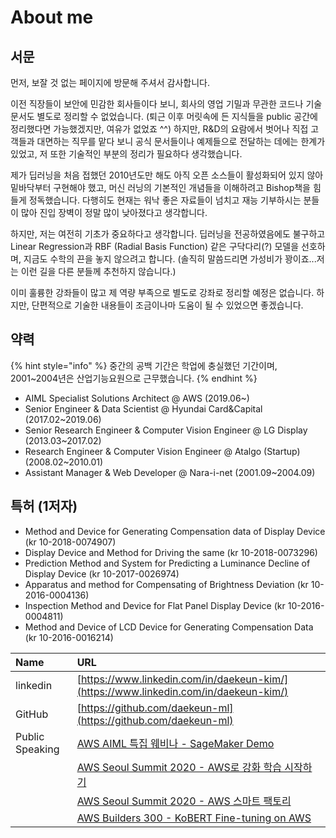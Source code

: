 # About me

## 서문

먼저, 보잘 것 없는 페이지에 방문해 주셔서 감사합니다.

이전 직장들이 보안에 민감한 회사들이다 보니, 회사의 영업 기밀과 무관한 코드나 기술 문서도 별도로 정리할 수 없었습니다. \(퇴근 이후 머릿속에 든 지식들을 public 공간에 정리했다면 가능했겠지만, 여유가 없었죠 ^^\) 하지만, R&D의 요람에서 벗어나 직접 고객들과 대면하는 직무를 맡다 보니 공식 문서들이나 예제들으로 전달하는 데에는 한계가 있었고, 저 또한 기술적인 부분의 정리가 필요하다 생각했습니다.

제가 딥러닝을 처음 접했던 2010년도만 해도 아직 오픈 소스들이 활성화되어 있지 않아 밑바닥부터 구현해야 했고, 머신 러닝의 기본적인 개념들을 이해하려고 Bishop책을 힘들게 정독했습니다. 다행히도 현재는 워낙 좋은 자료들이 넘치고 재능 기부하시는 분들이 많아 진입 장벽이 정말 많이 낮아졌다고 생각합니다. 

하지만, 저는 여전히 기초가 중요하다고 생각합니다. 딥러닝을 전공하였음에도 불구하고 Linear Regression과 RBF \(Radial Basis Function\) 같은 구닥다리\(?\) 모델을 선호하며, 지금도 수학의 끈을 놓지 않으려고 합니다. \(솔직히 말씀드리면 가성비가 꽝이죠...저는 이런 길을 다른 분들께 추천하지 않습니다.\)

이미 훌륭한 강좌들이 많고 제 역량 부족으로 별도로 강좌로 정리할 예정은 없습니다. 하지만, 단편적으로 기술한 내용들이 조금이나마 도움이 될 수 있었으면 좋겠습니다.

## 약력

{% hint style="info" %}
중간의 공백 기간은 학업에 충실했던 기간이며, 2001~2004년은 산업기능요원으로 근무했습니다.
{% endhint %}

* AIML Specialist Solutions Architect @ AWS \(2019.06~\)
* Senior Engineer & Data Scientist @ Hyundai Card&Capital \(2017.02~2019.06\)
* Senior Research Engineer & Computer Vision Engineer @ LG Display \(2013.03~2017.02\)
* Research Engineer & Computer Vision Engineer @ Atalgo \(Startup\) \(2008.02~2010.01\)
* Assistant Manager & Web Developer @ Nara-i-net \(2001.09~2004.09\)

## 특허 \(1저자\)

* Method and Device for Generating Compensation data of Display Device \(kr 10-2018-0074907\)
* Display Device and Method for Driving the same \(kr 10-2018-0073296\)
* Prediction Method and System for Predicting a Luminance Decline of Display Device \(kr 10-2017-0026974\)
* Apparatus and method for Compensating of Brightness Deviation \(kr 10-2016-0004136\)
* Inspection Method and Device for Flat Panel Display Device \(kr 10-2016-0004811\)
* Method and Device of LCD Device for Generating Compensation Data \(kr 10-2016-0016214\)



| Name | URL |
| :--- | :--- |
| linkedin | [https://www.linkedin.com/in/daekeun-kim/](https://www.linkedin.com/in/daekeun-kim/) |
| GitHub | [https://github.com/daekeun-ml](https://github.com/daekeun-ml) |
| Public Speaking | [AWS AIML 특집 웨비나 - SageMaker Demo](https://www.youtube.com/watch?v=miIVGlq6OUk) |
|  | [AWS Seoul Summit 2020 - AWS로 강화 학습 시작하기](https://www.youtube.com/watch?v=eIz_rC7hEyE) |
|  | [AWS Seoul Summit 2020 - AWS 스마트 팩토리](https://www.youtube.com/watch?v=R0sMMphzOhw) |
|  | [AWS Builders 300 - KoBERT Fine-tuning on AWS](https://attendee.gotowebinar.com/recording/6067766376359184398) |





